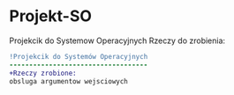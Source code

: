 # Projekt-SO
Projekcik do Systemow Operacyjnych
Rzeczy do zrobienia:
```diff
!Projekcik do Systemów Operacyjnych
-----------------------------------
+Rzeczy zrobione:
obsluga argumentow wejsciowych

```